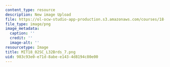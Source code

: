 ```yaml
---
content_type: resource
description: New image Upload
file: https://ol-ocw-studio-app-production.s3.amazonaws.com/courses/18-02sc-multivariable-calculus-fall-2010/983c93e0e71d8abee1434d8194c80e00_MIT18_02SC_L32Brds_7.png
file_type: image/png
image_metadata:
  caption: ''
  credit: ''
  image-alt: ''
resourcetype: Image
title: MIT18_02SC_L32Brds_7.png
uid: 983c93e0-e71d-8abe-e143-4d8194c80e00
---
```

